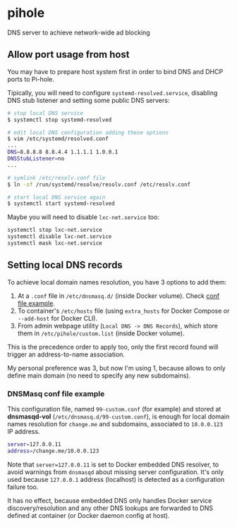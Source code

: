 # pihole

DNS server to achieve network-wide ad blocking

## Allow port usage from host

You may have to prepare host system first in order to bind DNS and DHCP ports to Pi-hole.

Tipically, you will need to configure `systemd-resolved.service`, disabling DNS stub listener and setting some public DNS servers:

```sh
# stop local DNS service
$ systemctl stop systemd-resolved

# edit local DNS configuration adding these options
$ vim /etc/systemd/resolved.conf
...
DNS=8.8.8.8 8.8.4.4 1.1.1.1 1.0.0.1
DNSStubListener=no
...

# symlink /etc/resolv.conf file
$ ln -sf /run/systemd/resolve/resolv.conf /etc/resolv.conf

# start local DNS service again
$ systemctl start systemd-resolved
```

Maybe you will need to disable `lxc-net.service` too:

```sh
systemctl stop lxc-net.service
systemctl disable lxc-net.service
systemctl mask lxc-net.service
```

## Setting local DNS records

To achieve local domain names resolution, you have 3 options to add them:

1. At a `.conf` file in `/etc/dnsmasq.d/` (inside Docker volume). Check [conf file example](#dnsmasq-conf-file-example).
2. To container's `/etc/hosts` file (using `extra_hosts` for Docker Compose or `--add-host` for Docker CLI).
3. From admin webpage utility (`Local DNS -> DNS Records`), which store them in `/etc/pihole/custom.list` (inside Docker volume).

This is the precedence order to apply too, only the first record found will trigger an address-to-name association.

My personal preference was 3, but now I'm using 1, because allows to only define main domain (no need to specify any new subdomains).

### DNSMasq conf file example

This configuration file, named `99-custom.conf` (for example) and stored at **dnsmasqd-vol** (`/etc/dnsmasq.d/99-custom.conf`), is enough for local domain names resolution for `change.me` and subdomains, associated to `10.0.0.123` IP address.

```sh
server=127.0.0.11
address=/change.me/10.0.0.123
```

Note that `server=127.0.0.11` is set to Docker embedded DNS resolver, to avoid warnings from `dnsmasqd` about missing server configuration. It's only used because `127.0.0.1` address (localhost) is detected as a configuration failure too.

It has no effect, because embedded DNS only handles Docker service discovery/resolution and any other DNS lookups are forwarded to DNS defined at container (or Docker daemon config at host).
